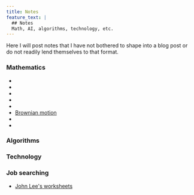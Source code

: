 ```yaml
---
title: Notes
feature_text: |
  ## Notes
  Math, AI, algorithms, technology, etc.
---
```


Here I will post notes that I have not bothered to shape into a blog post or do not readily lend themselves to that format.

### Mathematics
* [](math/morse-theory)
* [](math/bott-periodicity)
* [](math/hyperbolic-geometry)
* [](math/bayes-factor)
* [](math/financial-mathematics)
* [Brownian motion](math/brownian-motion)
* [](math/ito-calculus)
* [](math/black-scholes)

### Algorithms

### Technology

### Job searching
* [John Lee's worksheets](jobs/john-lees)
